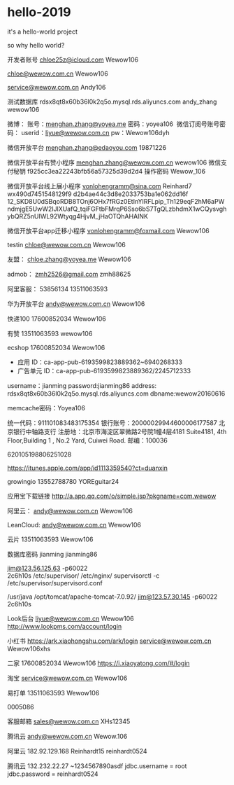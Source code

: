 # hello-2019
it's a hello-world project

so why hello world?


开发者账号
chloe25z@icloud.com
Wewow106

chloe@wewow.com.cn
Wewow106

service@wewow.com.cn
Andy106

测试数据库
rdsx8qt8x60b36l0k2q5o.mysql.rds.aliyuncs.com
andy_zhang
wewow106

微博：
账号：menghan.zhang@yoyea.me
密码：yoyea106 
微信订阅号账号密码：
userid：liyue@wewow.com.cn 
pw：Wewow106dyh

微信开放平台
menghan.zhang@edaoyou.com
19871226

微信开放平台有赞小程序
menghan.zhang@wewow.com.cn
wewow106
微信支付秘钥
f925cc3ea22243bfb56a57325d39d2d4
操作密码
Wewow_106

微信开放平台线上展小程序
vonlohengramm@sina.com
Reinhard7
wx490d7451548129f9
d2b4ae44c3d8e2033753ba1e062dd16f
12_SKD8U0dSBqoRDB8TOnj6OHx7fRGz0EtInYIRFLpip_Th129eqF2hM6aPWndmjgE5UwW2IJlXUafQ_tqiFGFtbFMrqP6Sso6bS7TgQLzbhdmX1wCQysvghybQRZ5nUIWL92Wtyqg4HjvM_jHaOTQhAHAINK

微信开放平台app迁移小程序
vonlohengramm@foxmail.com
Wewow106

testin
chloe@wewow.com.cn
Wewow106

友盟：
chloe.zhang@yoyea.me
Wewow106

admob：
zmh2526@gmail.com
zmh88625

阿里客服：
53856134
13511063593

华为开放平台
andy@wewow.com.cn
Wewow106

快递100
17600852034
Wewow106

有赞
13511063593
wewow106

ecshop
17600852034
Wewow106

* 应用 ID：ca-app-pub-6193599823889362~6940268333
* 广告单元 ID：ca-app-pub-6193599823889362/2245712333

username：jianming
password:jianming86
address: rdsx8qt8x60b36l0k2q5o.mysql.rds.aliyuncs.com
dbname:wewow20160616

memcache密码：Yoyea106

统一代码：911101083483175354
银行账号：20000029944600006177587
北京银行中轴路支行
注册地：北京市海淀区翠微路2号院1幢4层4181
Suite4181, 4th Floor,Building 1 , No.2 Yard, Cuiwei Road.
邮编：100036

620105198806251028

https://itunes.apple.com/app/id1113359540?ct=duanxin

growingio
13552788780
YOREguitar24

应用宝下载链接
http://a.app.qq.com/o/simple.jsp?pkgname=com.wewow

阿里云：
andy@wewow.com.cn
Wewow106

LeanCloud:
andy@wewow.com.cn
Wewow106

云片
13511063593
Wewow106

数据库密码
jianming
jianming86

jim@123.56.125.63 -p60022	 
2c6h10s
/etc/supervisor/
/etc/nginx/
supervisorctl -c /etc/supervisor/supervisord.conf


/usr/java
/opt/tomcat/apache-tomcat-7.0.92/
jim@123.57.30.145 -p60022 
2c6h10s

Look后台
liyue@wewow.com.cn
Wewow106
http://www.lookpms.com/account/login

小红书
https://ark.xiaohongshu.com/ark/login
service@wewow.com.cn
Wewow106xhs

二家
17600852034
Wewow106
https://i.xiaoyatong.com/#/login

淘宝
service@wewow.com.cn
Wewow106

易打单
13511063593
Wewow106

0005086

客服邮箱
sales@wewow.com.cn
XHs12345

腾讯云
andy@wewow.com.cn
Wewow.106

阿里云
182.92.129.168
Reinhardt15
reinhardt0524

腾讯云
132.232.22.27
~1234567890asdf
jdbc.username = root
jdbc.password = reinhardt0524
